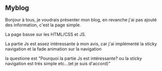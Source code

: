 

<h2> Myblog</h2>
<p>Bonjour à tous, je voudrais présenter mon blog, en revanche j'ai pas ajouté des information, c'est la page simple.</p>
<p>La page basse sur les HTML/CSS et JS.</p>
<p>La partie Js est assez intéressante à mon avis, car j'ai implémenté la sticky navigation et la fade animation sur la navigation</p>
<p>la questione est "Pourquoi la partie Js est intéressante? ou la sticky navigation est trés simple etc...(et je suis d'accord)" <span color="red>MAIS</span></p>
<p> Cette page n'est pas responsive, et n'en sera pas</p>
